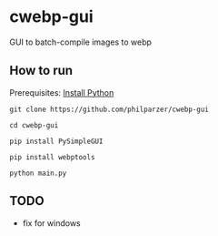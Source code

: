 # cwebp-gui
GUI to batch-compile images to webp

## How to run

Prerequisites: <a href="Download Python 3.11.0">Install Python</a>

```
git clone https://github.com/philparzer/cwebp-gui
```

```
cd cwebp-gui
```

```
pip install PySimpleGUI
```


```
pip install webptools
```


```
python main.py
```


## TODO

- fix for windows
